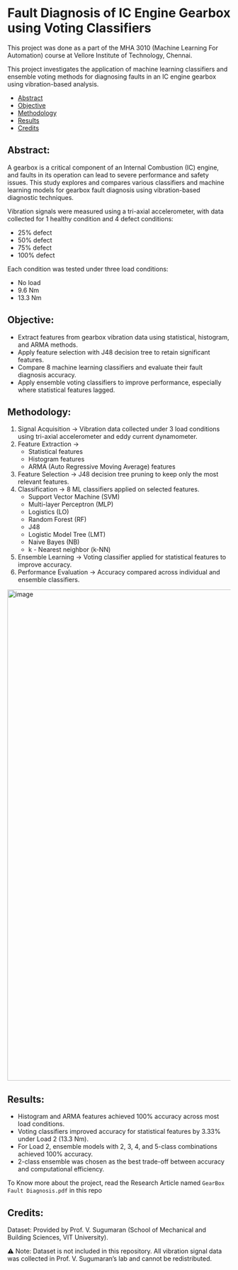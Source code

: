 # Fault Diagnosis of IC Engine Gearbox using Voting Classifiers

This project was done as a part of the MHA 3010 (Machine Learning For Automation) course at Vellore Institute of Technology, Chennai.

This project investigates the application of machine learning classifiers and ensemble voting methods for diagnosing faults in an IC engine gearbox using vibration-based analysis.

* [Abstract](#Abstract)
* [Objective](#Objective)
* [Methodology](#Methodology)
* [Results](#Results)
* [Credits](#Credits)

## Abstract:

A gearbox is a critical component of an Internal Combustion (IC) engine, and faults in its operation can lead to severe performance and safety issues. This study explores and compares various classifiers and machine learning models for gearbox fault diagnosis using vibration-based diagnostic techniques.

Vibration signals were measured using a tri-axial accelerometer, with data collected for 1 healthy condition and 4 defect conditions:

- 25% defect
- 50% defect
- 75% defect
- 100% defect

Each condition was tested under three load conditions:

- No load
- 9.6 Nm
- 13.3 Nm

## Objective:

- Extract features from gearbox vibration data using statistical, histogram, and ARMA methods.
- Apply feature selection with J48 decision tree to retain significant features.
- Compare 8 machine learning classifiers and evaluate their fault diagnosis accuracy.
- Apply ensemble voting classifiers to improve performance, especially where statistical features lagged.

## Methodology:

1. Signal Acquisition → Vibration data collected under 3 load conditions using tri-axial accelerometer and eddy current dynamometer.
2. Feature Extraction →
   - Statistical features
   - Histogram features
   - ARMA (Auto Regressive Moving Average) features
3. Feature Selection → J48 decision tree pruning to keep only the most relevant features.
4. Classification → 8 ML classifiers applied on selected features.
   - Support Vector Machine (SVM)
   - Multi-layer Perceptron (MLP)
   - Logistics (LO)
   - Random Forest (RF)
   - J48
   - Logistic Model Tree (LMT)
   - Naive Bayes (NB)
   - k - Nearest neighbor (k-NN)
6. Ensemble Learning → Voting classifier applied for statistical features to improve accuracy.
7. Performance Evaluation → Accuracy compared across individual and ensemble classifiers.

<img width="690" height="1108" alt="image" src="https://github.com/user-attachments/assets/db19a5a5-a23d-40a1-bdf5-a83dbda5d445" />

## Results:

- Histogram and ARMA features achieved 100% accuracy across most load conditions.
- Voting classifiers improved accuracy for statistical features by 3.33% under Load 2 (13.3 Nm).
- For Load 2, ensemble models with 2, 3, 4, and 5-class combinations achieved 100% accuracy.
- 2-class ensemble was chosen as the best trade-off between accuracy and computational efficiency.

To Know more about the project, read the Research Article named ``` GearBox Fault Diagnosis.pdf ``` in this repo

## Credits:

Dataset: Provided by Prof. V. Sugumaran (School of Mechanical and Building Sciences, VIT University).

⚠️ Note: Dataset is not included in this repository. All vibration signal data was collected in Prof. V. Sugumaran’s lab and cannot be redistributed.
